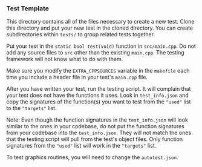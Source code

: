 ### Test Template

This directory contains all of the files necessary to create a new test.
Clone this directory and put your new test in the cloned directory.
You can create subdirectories within `tests/` to group related tests together.

Put your test in the `static bool test(void)` function in `src/main.cpp`.
Do not add any source files to `src` other than the existing `main.cpp`.
The testing framework will not know what to do with them.

Make sure you modify the `EXTRA_CPPSOURCES` variable in the `makefile` each
time you include a header file in your test's `main.cpp` file.

After you have written your test, run the testing script. It will complain that
your test does not have the functions it uses. Look in `test_info.json` and copy
the signatures of the function(s) you want to test from the `"used"` list to the
`"targets"` list.

Note: Even though the function signatures in the `test_info.json` will look
similar to the ones in your codebase, do not put the function signatures from
your codebase into the `test_info.json`. They will not match the ones that the
testing script will pull from the test's object files. Only function signatures
from the `"used"` list will work in the `"targets"` list.

To test graphics routines, you will need to change the `autotest.json`.
